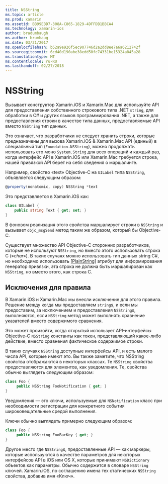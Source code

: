 ```yaml
---
title: NSString
ms.topic: article
ms.prod: xamarin
ms.assetid: BB99EBD7-308A-C865-1829-4DFFDB1BBCA4
ms.technology: xamarin-ios
author: bradumbaugh
ms.author: brumbaug
ms.date: 03/21/2017
ms.openlocfilehash: b52a9e926f5ec907746d2a2dd8ee7a6a6212742f
ms.sourcegitcommit: 6cd40d190abe38edd50fc74331be15324a845a28
ms.translationtype: MT
ms.contentlocale: ru-RU
ms.lasthandoff: 02/27/2018
---
```

# <a name="nsstring"></a>NSString

Вызывает конструктор Xamarin.iOS и Xamarin.Mac для используйте API для предоставления собственного строкового типа .NET `string`, для обработки в C# и других языков программирования .NET, а также для предоставления строки в качестве типа данных, предоставляемые API вместо `NSString` тип данных.


Это означает, что разработчики не следует хранить строки, которые предназначены для вызова Xamarin.iOS & Xamarin.Mac API (единый) в специальный тип (`Foundation.NSString`), можно продолжать использовать его моно `System.String` для всех операций и каждый раз, когда интерфейс API в Xamarin.iOS или Xamarin.Mac требуется строка, нашей привязкой API берет на себя сведения о маршалинге.

Например, свойство «text» Objective-C на `UILabel` типа `NSString`, объявляется следующим образом:

```csharp
@property(nonatomic, copy) NSString *text
```

Это представляется в Xamarin.iOS как:

```csharp
class UILabel {
    public string Text { get; set; }
}
```

В фоновом реализация этого свойства маршалирует строки в `NSString` и вызывает `objc_msgSend` метод таким же образом, который бы Objective-C.

Существует множество API Objective-C сторонних разработчиков, которые не используют `NSString`, но вместо этого использовать строка C (»*char*»). В таких случаях можно использовать тип данных string C#, но необходимо использовать [[PlainString]](~/cross-platform/macios/binding/objective-c-libraries.md) атрибут для информирования генератор привязки, эта строка не должна быть маршалирован как `NSString`, но вместо этого, как строка C.

 <a name="Exceptions_to_the_Rule" />


## <a name="exceptions-to-the-rule"></a>Исключения для правила

В Xamarin.iOS и Xamarin.Mac мы внесли исключение для этого правила. Решение между когда мы предоставляем `string`s, и если мы предоставим, за исключением и предоставления `NSString`s, выполняются, если `NSString` метод может выполнять сравнение указателей вместо содержимого сравнения.


Это может произойти, когда открытый использует API-интерфейсы Objective-C `NSString` константы как токен, представляющий какое-либо действие, вместо сравнения фактическое содержимое строки.


В таких случаях `NSString` доступные интерфейсы API, и есть малого числа API, которые имеют это. Вы также заметите, что NSString свойства отображаются в некоторых классах. Те `NSString` свойства предоставляются для элементов, как уведомления. Те, свойства обычно выглядеть следующим образом:

```csharp
class Foo {
     public NSString FooNotification { get; }
}
```

Уведомления — это ключи, используемые для `NSNotification` класс при необходимости регистрации для конкретного события широковещательные средой выполнения.

Ключи обычно выглядеть примерно следующим образом:

```csharp
class Foo {
     public NSString FooBarKey { get; }
}
```

Другое место где `NSString`s, предоставленные API — как маркеры, которые используются в качестве параметров для некоторых интерфейсов API в iOS или OS X, которые принимают `NSDictionary` объектов как параметры. Обычно содержится в словаре `NSString` ключей. Xamarin.iOS, по соглашению имена тех статических `NSString` свойства, добавив имя «Ключ».

